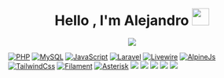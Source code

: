 <h1 align="center">Hello , I'm Alejandro <a href="#"><img src="https://media.giphy.com/media/hvRJCLFzcasrR4ia7z/giphy.gif" width="35"></a></h1>
<p align="center">
  <a href="#"><img src="https://readme-typing-svg.herokuapp.com?font=Time+New+Roman&color=%23C8BE25&size=25&center=true&vCenter=true&width=600&height=100&lines=Software+Engineer+@amvsoft.tech;Computer+Science;Competitive+Programmer;Always+learning+new+things;PHP+Laravel+developer;from+Peru+🇵🇪"></a>
</p>

<p dir="auto"><a target="_blank" href="https://www.php.net"><img src="https://camo.githubusercontent.com/da71eb697a11fbc1b7d85935165c1bd169f062d99d29d79e81b2fd1e897d2c96/68747470733a2f2f696d672e736869656c64732e696f2f62616467652f2d5048502d3761383662383f7374796c653d666f722d7468652d6261646765266c6f676f3d706870266c6f676f436f6c6f723d7768697465" alt="PHP" data-canonical-src="https://img.shields.io/badge/-PHP-7a86b8?style=for-the-badge&amp;logo=php&amp;logoColor=white" style="max-width: 100%;"></a>
<a target="_blank" href="https://www.mysql.com"><img src="https://camo.githubusercontent.com/6fe25a24f16fa7490ca0fd38ea3a0c453734c4c943a03efd48feffa34b1cb933/68747470733a2f2f696d672e736869656c64732e696f2f62616467652f4d7953514c2d3365366539333f7374796c653d666f722d7468652d6261646765266c6f676f3d6d7973716c266c6f676f436f6c6f723d7768697465" alt="MySQL" data-canonical-src="https://img.shields.io/badge/MySQL-3e6e93?style=for-the-badge&amp;logo=mysql&amp;logoColor=white" style="max-width: 100%;"></a>
<a target="_blank" rel="noopener noreferrer nofollow" href="https://developer.mozilla.org/es/docs/Web/JavaScript"><img src="https://camo.githubusercontent.com/5b2f7ac4acd0f2bfab5df4d7bae9634c5cb9dfc17cb06020623989980e0b9a2f/68747470733a2f2f696d672e736869656c64732e696f2f62616467652f4a532d4637444631453f7374796c653d666f722d7468652d6261646765266c6f676f3d6a617661736372697074266c6f676f436f6c6f723d7768697465" alt="JavaScript" data-canonical-src="https://img.shields.io/badge/JS-F7DF1E?style=for-the-badge&amp;logo=javascript&amp;logoColor=white" style="max-width: 100%;"></a>
<a target="_blank" rel="noopener noreferrer nofollow" href="https://laravel.com"><img src="https://camo.githubusercontent.com/70c54b827af8a91415bd003a148dcd59b4152a44738fe7a827856e0a86832c15/68747470733a2f2f696d672e736869656c64732e696f2f62616467652f4c61726176656c2d6639333232633f7374796c653d666f722d7468652d6261646765266c6f676f3d6c61726176656c266c6f676f436f6c6f723d7768697465" alt="Laravel" data-canonical-src="https://img.shields.io/badge/Laravel-f9322c?style=for-the-badge&amp;logo=laravel&amp;logoColor=white" style="max-width: 100%;"></a>
<a target="_blank" rel="noopener noreferrer nofollow" href="https://laravel-livewire.com"><img src="https://camo.githubusercontent.com/b2a66bcf88fcb137d78827be9c38d5d90c1ed25c485d87c08e1b5f35efd10be4/68747470733a2f2f696d672e736869656c64732e696f2f62616467652f4c697665776972652d6662373061393f7374796c653d666f722d7468652d6261646765266c6f676f3d6c69766577697265266c6f676f436f6c6f723d7768697465" alt="Livewire" data-canonical-src="https://img.shields.io/badge/Livewire-fb70a9?style=for-the-badge&amp;logo=livewire&amp;logoColor=white" style="max-width: 100%;"></a>
<a target="_blank" rel="noopener noreferrer nofollow" href="https://alpinejs.dev"><img src="https://camo.githubusercontent.com/616ff4dd8a4d2b0210c8002852f425db8ce6c62c86171170483a4b82d56e7576/68747470733a2f2f696d672e736869656c64732e696f2f62616467652f416c70696e654a732d3737633164323f7374796c653d666f722d7468652d6261646765266c6f676f3d6a617661736372697074266c6f676f436f6c6f723d7768697465" alt="AlpineJs" data-canonical-src="https://img.shields.io/badge/AlpineJs-77c1d2?style=for-the-badge&amp;logo=javascript&amp;logoColor=white" style="max-width: 100%;"></a>
<a target="_blank" rel="noopener noreferrer nofollow" href="https://tailwindcss.com"><img src="https://camo.githubusercontent.com/4ddce366939929814e4399db3dc590d05428eccdbf0b24a470862bc5b53cf58a/68747470733a2f2f696d672e736869656c64732e696f2f62616467652f5461696c77696e644373732d3338626466383f7374796c653d666f722d7468652d6261646765266c6f676f3d7461696c77696e64637373266c6f676f436f6c6f723d7768697465" alt="TailwindCss" data-canonical-src="https://img.shields.io/badge/TailwindCss-38bdf8?style=for-the-badge&amp;logo=tailwindcss&amp;logoColor=white" style="max-width: 100%;"></a>
<a target="_blank" rel="noopener noreferrer nofollow" href="https://filamentphp.com"><img src="https://camo.githubusercontent.com/3ff9951d5e03701b586c584e71cedfc1d6f299a6d59270995de8060c64ad25e6/68747470733a2f2f696d672e736869656c64732e696f2f62616467652f46696c616d656e742d6561623330383f7374796c653d666f722d7468652d6261646765266c6f676f3d6c61726176656c266c6f676f436f6c6f723d7768697465" alt="Filament" data-canonical-src="https://img.shields.io/badge/Filament-eab308?style=for-the-badge&amp;logo=laravel&amp;logoColor=white" style="max-width: 100%;"></a>
<a target="_blank" rel="noopener noreferrer nofollow" href="https://www.asterisk.org/"><img src="https://camo.githubusercontent.com/3fdcfddf3d2a87d59af0101022b5a466fe309cd327543f3d9b9cd49435591d6c/68747470733a2f2f696d672e736869656c64732e696f2f62616467652f417374657269736b2d6636373732663f7374796c653d666f722d7468652d6261646765266c6f676f3d706870266c6f676f436f6c6f723d7768697465" alt="Asterisk" data-canonical-src="https://img.shields.io/badge/Asterisk-f6772f?style=for-the-badge&amp;logo=php&amp;logoColor=white" style="max-width: 100%;"></a>
<a target="_blank" rel="noopener noreferrer nofollow" href="https://www.python.org/"><img src="https://camo.githubusercontent.com/0d0779a129f1dcf6c31613b701fe0646fd4e4d2ed2a7cbd61b27fd5514baa938/68747470733a2f2f696d672e736869656c64732e696f2f62616467652f707974686f6e2d3336373041303f7374796c653d666f722d7468652d6261646765266c6f676f3d707974686f6e266c6f676f436f6c6f723d666664643534" data-canonical-src="https://img.shields.io/badge/python-3670A0?style=for-the-badge&amp;logo=python&amp;logoColor=ffdd54" style="max-width: 100%;"></a>
<a target="_blank" rel="noopener noreferrer nofollow" href="https://devdocs.io/c"><img src="https://camo.githubusercontent.com/1bfef5ecde33e0d269c309829ae79939861e08cceda91f473119f596419a113b/68747470733a2f2f696d672e736869656c64732e696f2f62616467652f432d3030353939433f7374796c653d666f722d7468652d6261646765266c6f676f3d63266c6f676f436f6c6f723d7768697465" data-canonical-src="https://img.shields.io/badge/C-00599C?style=for-the-badge&amp;logo=c&amp;logoColor=white" style="max-width: 100%;"></a>
<a target="_blank" rel="noopener noreferrer nofollow" href="https://www.arduino.cc/"><img src="https://camo.githubusercontent.com/9494badd49f215e4673767f9f52725d8401f36802aa41cc110be4b6917bf0d30/68747470733a2f2f696d672e736869656c64732e696f2f62616467652f2d41726475696e6f2d3030393739443f7374796c653d666f722d7468652d6261646765266c6f676f3d41726475696e6f266c6f676f436f6c6f723d7768697465" data-canonical-src="https://img.shields.io/badge/-Arduino-00979D?style=for-the-badge&amp;logo=Arduino&amp;logoColor=white" style="max-width: 100%;"></a>
<a target="_blank" rel="noopener noreferrer nofollow" href="https://www.atlassian.com/es/software/jira"><img src="https://camo.githubusercontent.com/4f55e1d06c1cf523db63cf3b0cdf4c18f7e2135a42fdfd6fa556ccf800e21d2f/68747470733a2f2f696d672e736869656c64732e696f2f62616467652f6a6972612d2532333041304646462e7376673f7374796c653d666f722d7468652d6261646765266c6f676f3d6a697261266c6f676f436f6c6f723d7768697465" data-canonical-src="https://img.shields.io/badge/jira-%230A0FFF.svg?style=for-the-badge&amp;logo=jira&amp;logoColor=white" style="max-width: 100%;"></a>
<a target="_blank" rel="noopener noreferrer nofollow" href="https://vuejs.org"><img src="https://img.shields.io/badge/Vue.js-35495E?style=for-the-badge&logo=vue.js&logoColor=4FC08D" data-canonical-src="https://img.shields.io/badge/vue-%230A0FFF.svg?style=for-the-badge&amp;logo=vue&amp;logoColor=white" style="max-width: 100%;"></a>
</p>

